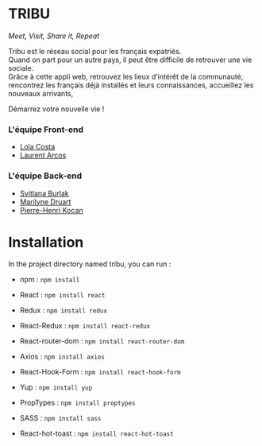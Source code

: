 # TRIBU

*Meet, Visit, Share it, Repeat*

Tribu est le réseau social pour les français expatriés.  
Quand on part pour un autre pays, il peut être difficile de retrouver une vie sociale.  
Grâce à cette appli web, retrouvez les lieux d’intérêt de la communauté, rencontrez les français déjà installés et leurs connaissances, accueillez les nouveaux arrivants,

Démarrez votre nouvelle vie !

### L'équipe Front-end

- [Lola Costa](https://github.com/LolaCosta-DeVinci)
- [Laurent Arcos](https://www.github.com/LaurentArcos)

### L'équipe Back-end

- [Svitlana Burlak](https://github.com/svitlanaburlak)
- [Marilyne Druart](https://github.com/MarilyneDruart)
- [Pierre-Henri Kocan](https://github.com/Pierre-Henri-Kocan)

# Installation

In the project directory named tribu, you can run :

- npm : ```npm install```


- React : ```npm install react```
- Redux : ```npm install redux```
- React-Redux : ```npm install react-redux```
- React-router-dom : ```npm install react-router-dom```
- Axios : ```npm install axios```
- React-Hook-Form : ```npm install react-hook-form```
- Yup : ```npm install yup```
- PropTypes : ```npm install proptypes```
- SASS : ```npm install sass```
- React-hot-toast : ```npm install react-hot-toast```

